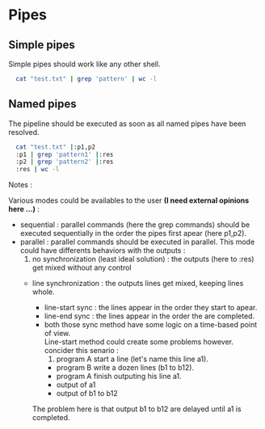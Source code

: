 
# Pipes

## Simple pipes

Simple pipes should work like any other shell.

```bash
  cat "test.txt" | grep 'pattern' | wc -l
```

## Named pipes

The pipeline should be executed as soon as all named pipes have been resolved.

```bash
  cat "test.txt" |:p1,p2
  :p1 | grep 'pattern1' |:res
  :p2 | grep 'pattern2' |:res
  :res | wc -l
```

Notes :

Various modes could be availables to the user **(I need external opinions here ...)** :

- sequential : parallel commands (here the grep commands) should be executed sequentially in the order the pipes first apear (here p1,p2).
- parallel : parallel commands should be executed in parallel. This mode could have differents behaviors with the outputs :
  1. no synchronization (least ideal solution) : the outputs (here to :res) get mixed without any control
  -  line synchronization : the outputs lines get mixed, keeping lines whole.
      - line-start sync : the lines appear in the order they start to apear.
      - line-end sync : the lines appear in the order the are completed.
      - both those sync method have some logic on a time-based point of view.  
        Line-start method could create some problems however. concider this senario :  
          1. program A start a line (let's name this line a1).
          - program B write a dozen lines (b1 to b12).
          - program A finish outputing his line a1.
          - output of a1
          - output of b1 to b12

      The problem here is that output b1 to b12 are delayed until a1 is completed.



